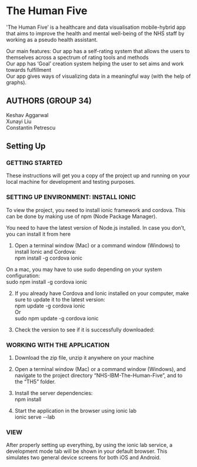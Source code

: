 # The Human Five
'The Human Five’ is a healthcare and data visualisation mobile-hybrid app that aims to improve the health and mental well-being of the NHS staff by working as a pseudo health assistant.

Our main features:
Our app has a self-rating system that allows the users to themselves across a spectrum of rating tools and methods  
Our app has ‘Goal’ creation system helping the user to set aims and work towards fulfillment  
Our app gives ways of visualizing data in a meaningful way (with the help of graphs).  

## AUTHORS (GROUP 34)
 Keshav Aggarwal  
 Xunayi Liu  
 Constantin Petrescu  

## Setting Up

### GETTING STARTED
These instructions will get you a copy of the project up and running on your local machine for development and testing purposes.  

### SETTING UP ENVIRONMENT: INSTALL IONIC
To view the project, you need to install ionic framework and cordova. This can be done by making use of npm (Node Package Manager).   

You need to have the latest version of Node.js installed. In case you don’t, you can install it from here

1. Open a terminal window (Mac) or a command window (Windows) to install Ionic and Cordova:  
npm install -g cordova ionic  

On a mac, you may have to use sudo depending on your system configuration:  
sudo npm install -g cordova ionic

2. If you already have Cordova and Ionic installed on your computer, make sure to update it to the latest version:  
npm update -g cordova ionic  
Or  
sudo npm update -g cordova ionic  

3. Check the version to see if it is successfully downloaded:  

### WORKING WITH THE APPLICATION

1. Download the zip file, unzip it anywhere on your machine  

2. Open a terminal window (Mac) or a command window (Windows), and navigate to the project directory “NHS-IBM-The-Human-Five”, and to the “TH5” folder.  

3. Install the server dependencies:  
npm install

4. Start the application in the browser using ionic lab  
ionic serve --lab

### VIEW
After properly setting up everything, by using the ionic lab service, a development mode tab will be shown in your default browser. This simulates two general device screens for both iOS and Android.
